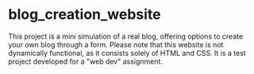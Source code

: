 # blog_creation_website
This project is a mini simulation of a real blog, offering options to create your own blog through a form. Please note that this website is not dynamically functional, as it consists solely of HTML and CSS. It is a test project developed for a "web dev" assignment.
